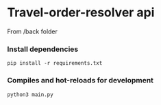 # Travel-order-resolver api

From /back folder
### Install dependencies
```
pip install -r requirements.txt
```

### Compiles and hot-reloads for development
```
python3 main.py
```

